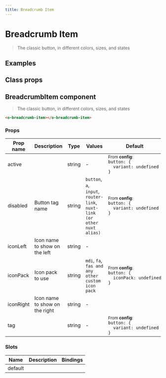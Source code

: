```yaml
---
title: Breadcrumb Item
---
```


# Breadcrumb Item

<div class="vp-doc">

> The classic button, in different colors, sizes, and states

</div>

<div class="vp-example">

## Examples

<example-breadcrumbitem />

</div>
<div class="vp-example">

## Class props

<inspector-breadcrumbitem-viewer />

</div>

<div class="vp-doc">

## BreadcrumbItem component

> The classic button, in different colors, sizes, and states

```html
<o-breadcrumb-item></o-breadcrumb-item>
```

### Props

| Prop name | Description                    | Type   | Values                                                                   | Default                                                                                                                                              |
| --------- | ------------------------------ | ------ | ------------------------------------------------------------------------ | ---------------------------------------------------------------------------------------------------------------------------------------------------- |
| active    |                                | string | -                                                                        | <div><small>From <b>config</b>:</small></div><code style='white-space: nowrap; padding: 0;'>button: {<br>&nbsp;&nbsp;variant: undefined<br>}</code>  |
| disabled  | Button tag name                | string | `button`, `a`, `input`, `router-link`, `nuxt-link (or other nuxt alias)` | <div><small>From <b>config</b>:</small></div><code style='white-space: nowrap; padding: 0;'>button: {<br>&nbsp;&nbsp;variant: undefined<br>}</code>  |
| iconLeft  | Icon name to show on the left  | string | -                                                                        |                                                                                                                                                      |
| iconPack  | Icon pack to use               | string | `mdi`, `fa`, `fas and any other custom icon pack`                        | <div><small>From <b>config</b>:</small></div><code style='white-space: nowrap; padding: 0;'>button: {<br>&nbsp;&nbsp;iconPack: undefined<br>}</code> |
| iconRight | Icon name to show on the right | string | -                                                                        |                                                                                                                                                      |
| tag       |                                | string | -                                                                        | <div><small>From <b>config</b>:</small></div><code style='white-space: nowrap; padding: 0;'>button: {<br>&nbsp;&nbsp;variant: undefined<br>}</code>  |

### Slots

| Name    | Description | Bindings |
| ------- | ----------- | -------- |
| default |             |          |

</div>

<div class="vp-doc">

</div>
